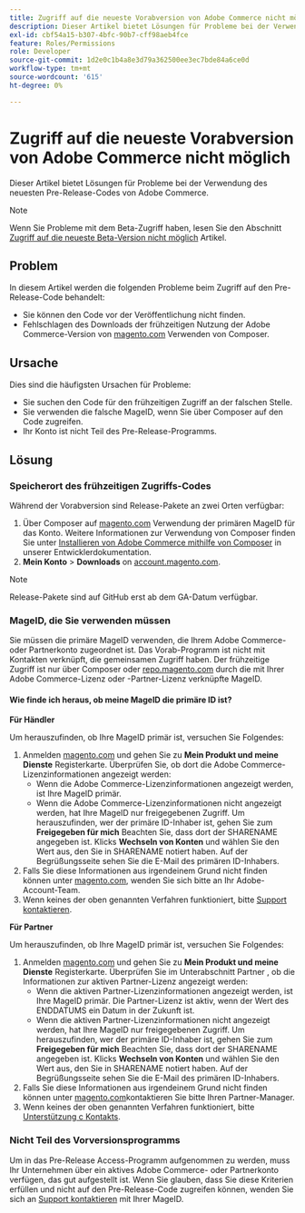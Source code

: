 ```yaml
---
title: Zugriff auf die neueste Vorabversion von Adobe Commerce nicht möglich
description: Dieser Artikel bietet Lösungen für Probleme bei der Verwendung des neuesten Pre-Release-Codes von Adobe Commerce.
exl-id: cbf54a15-b307-4bfc-90b7-cff98aeb4fce
feature: Roles/Permissions
role: Developer
source-git-commit: 1d2e0c1b4a8e3d79a362500ee3ec7bde84a6ce0d
workflow-type: tm+mt
source-wordcount: '615'
ht-degree: 0%

---
```


# Zugriff auf die neueste Vorabversion von Adobe Commerce nicht möglich

Dieser Artikel bietet Lösungen für Probleme bei der Verwendung des neuesten Pre-Release-Codes von Adobe Commerce.

>[!NOTE]
>
>Wenn Sie Probleme mit dem Beta-Zugriff haben, lesen Sie den Abschnitt [Zugriff auf die neueste Beta-Version nicht möglich](/help/how-to/general/cannot-access-the-latest-beta-version.md) Artikel.

## Problem

In diesem Artikel werden die folgenden Probleme beim Zugriff auf den Pre-Release-Code behandelt:

* Sie können den Code vor der Veröffentlichung nicht finden.
* Fehlschlagen des Downloads der frühzeitigen Nutzung der Adobe Commerce-Version von [magento.com](https://account.magento.com/customer/account/login) Verwenden von Composer.

## Ursache

Dies sind die häufigsten Ursachen für Probleme:

* Sie suchen den Code für den frühzeitigen Zugriff an der falschen Stelle.
* Sie verwenden die falsche MageID, wenn Sie über Composer auf den Code zugreifen.
* Ihr Konto ist nicht Teil des Pre-Release-Programms.

## Lösung

### Speicherort des frühzeitigen Zugriffs-Codes

Während der Vorabversion sind Release-Pakete an zwei Orten verfügbar:

1. Über Composer auf [magento.com](https://repo.magento.com/) Verwendung der primären MageID für das Konto. Weitere Informationen zur Verwendung von Composer finden Sie unter [Installieren von Adobe Commerce mithilfe von Composer](https://devdocs.magento.com/guides/v2.3/install-gde/composer.html) in unserer Entwicklerdokumentation.
1. **Mein Konto** > **Downloads** on [account.magento.com](https://account.magento.com/customer/account/login).

>[!NOTE]
>
>Release-Pakete sind auf GitHub erst ab dem GA-Datum verfügbar.

### MageID, die Sie verwenden müssen

Sie müssen die primäre MageID verwenden, die Ihrem Adobe Commerce- oder Partnerkonto zugeordnet ist. Das Vorab-Programm ist nicht mit Kontakten verknüpft, die gemeinsamen Zugriff haben. Der frühzeitige Zugriff ist nur über Composer oder [repo.magento.com](https://repo.magento.com/) durch die mit Ihrer Adobe Commerce-Lizenz oder -Partner-Lizenz verknüpfte MageID.

#### Wie finde ich heraus, ob meine MageID die primäre ID ist?

**Für Händler**

Um herauszufinden, ob Ihre MageID primär ist, versuchen Sie Folgendes:

1. Anmelden [magento.com](https://account.magento.com/customer/account/login) und gehen Sie zu **Mein Produkt und meine Dienste** Registerkarte. Überprüfen Sie, ob dort die Adobe Commerce-Lizenzinformationen angezeigt werden:
   * Wenn die Adobe Commerce-Lizenzinformationen angezeigt werden, ist Ihre MageID primär.
   * Wenn die Adobe Commerce-Lizenzinformationen nicht angezeigt werden, hat Ihre MageID nur freigegebenen Zugriff. Um herauszufinden, wer der primäre ID-Inhaber ist, gehen Sie zum **Freigegeben für mich** Beachten Sie, dass dort der SHARENAME angegeben ist. Klicks **Wechseln von Konten** und wählen Sie den Wert aus, den Sie in SHARENAME notiert haben. Auf der Begrüßungsseite sehen Sie die E-Mail des primären ID-Inhabers.
1. Falls Sie diese Informationen aus irgendeinem Grund nicht finden können unter [magento.com](https://account.magento.com/customer/account/login), wenden Sie sich bitte an Ihr Adobe-Account-Team.
1. Wenn keines der oben genannten Verfahren funktioniert, bitte [Support kontaktieren](/help/help-center-guide/help-center/magento-help-center-user-guide.md#submit-ticket).

**Für Partner**

Um herauszufinden, ob Ihre MageID primär ist, versuchen Sie Folgendes:

1. Anmelden [magento.com](https://account.magento.com/customer/account/login) und gehen Sie zu **Mein Produkt und meine Dienste** Registerkarte. Überprüfen Sie im Unterabschnitt Partner , ob die Informationen zur aktiven Partner-Lizenz angezeigt werden:
   * Wenn die aktiven Partner-Lizenzinformationen angezeigt werden, ist Ihre MageID primär. Die Partner-Lizenz ist aktiv, wenn der Wert des ENDDATUMS ein Datum in der Zukunft ist.
   * Wenn die aktiven Partner-Lizenzinformationen nicht angezeigt werden, hat Ihre MageID nur freigegebenen Zugriff. Um herauszufinden, wer der primäre ID-Inhaber ist, gehen Sie zum **Freigegeben für mich** Beachten Sie, dass dort der SHARENAME angegeben ist. Klicks **Wechseln von Konten** und wählen Sie den Wert aus, den Sie in SHARENAME notiert haben. Auf der Begrüßungsseite sehen Sie die E-Mail des primären ID-Inhabers.
1. Falls Sie diese Informationen aus irgendeinem Grund nicht finden können unter [magento.com](https://account.magento.com/customer/account/login)kontaktieren Sie bitte Ihren Partner-Manager.
1. Wenn keines der oben genannten Verfahren funktioniert, bitte [Unterstützung с Kontakts](/help/help-center-guide/help-center/magento-help-center-user-guide.md#submit-ticket).

### Nicht Teil des Vorversionsprogramms

Um in das Pre-Release Access-Programm aufgenommen zu werden, muss Ihr Unternehmen über ein aktives Adobe Commerce- oder Partnerkonto verfügen, das gut aufgestellt ist. Wenn Sie glauben, dass Sie diese Kriterien erfüllen und nicht auf den Pre-Release-Code zugreifen können, wenden Sie sich an [Support kontaktieren](/help/help-center-guide/help-center/magento-help-center-user-guide.md#submit-ticket) mit Ihrer MageID.
